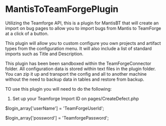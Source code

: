 MantisToTeamForgePlugin
=======================

Utilizing the Teamforge API, this is a plugin for MantisBT that will create an import on bug pages to allow you to import bugs from Mantis to TeamForge at a click of a button.


This plugin will allow you to custom configure you own projects and artifact types from the configuration menu.  It will also include a list of standard imports such as Title and Description.

This plugin has been been sandboxed within the TeamForgeConnector folder. All configuration data is stored within text files in the plugin folder. You can zip it up and transport the config and all to another machine without the need to backup data in tables and restore from backup.

TO use this plugin you will need to do the following:

1) Set up your Teamforge Import ID on pages/CreateDefect.php

$login_array['userName'] = 'TeamForgeUserId';

$login_array['possword'] = 'TeamforgePassword';

